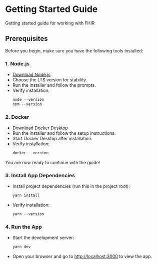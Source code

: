 # Getting Started Guide
Getting started guide for working with FHIR

## Prerequisites

Before you begin, make sure you have the following tools installed:

### 1. Node.js

- [Download Node.js](https://nodejs.org/)
- Choose the LTS version for stability.
- Run the installer and follow the prompts.
- Verify installation:
  ```powershell
  node --version
  npm --version
  ```

### 2. Docker

- [Download Docker Desktop](https://www.docker.com/products/docker-desktop/)
- Run the installer and follow the setup instructions.
- Start Docker Desktop after installation.
- Verify installation:
  ```powershell
  docker --version
  ```

You are now ready to continue with the guide!

### 3. Install App Dependencies

- Install project dependencies (run this in the project root):
  ```powershell
  yarn install
  ```
- Verify installation:
  ```powershell
  yarn --version
  ```

### 4. Run the App

- Start the development server:
  ```powershell
  yarn dev
  ```
- Open your browser and go to [http://localhost:3000](http://localhost:3000) to view the app.